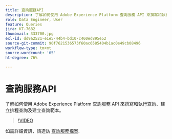 ```yaml
---
title: 查詢服務API
description: 了解如何使用 Adobe Experience Platform 查詢服務 API 來撰寫和執行查詢、建立排程查詢及建立查詢範本。
role: Data Engineer, User
feature: Queries
jira: KT-7682
thumbnail: 333700.jpg
exl-id: dd9a2521-e1e5-44b4-bd10-c460ed895e52
source-git-commit: 90f7621536573f60ac6585404b1ac0e49cb08496
workflow-type: tm+mt
source-wordcount: '65'
ht-degree: 76%

---
```


# 查詢服務API

了解如何使用 Adobe Experience Platform 查詢服務 API 來撰寫和執行查詢、建立排程查詢及建立查詢範本。

>[!VIDEO](https://video.tv.adobe.com/v/333700?quality=12&learn=on)

如需詳細資訊，請造訪 [查詢服務檔案](https://experienceleague.adobe.com/docs/experience-platform/query/home.html?lang=zh-Hant).

